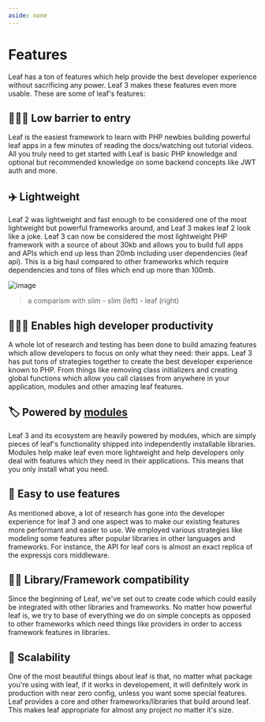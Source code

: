 ```yaml
---
aside: none
---
```


# Features

Leaf has a ton of features which help provide the best developer experience without sacrificing any power. Leaf 3 makes these features even more usable. These are some of leaf's features:

## 👩🏽‍🎓 Low barrier to entry

Leaf is the easiest framework to learn with PHP newbies building powerful leaf apps in a few minutes of reading the docs/watching out tutorial videos. All you truly need to get started with Leaf is basic PHP knowledge and optional but recommended knowledge on some backend concepts like JWT auth and more.

## ✈️ Lightweight

Leaf 2 was lightweight and fast enough to be considered one of the most lightweight but powerful frameworks around, and Leaf 3 makes leaf 2 look like a joke. Leaf 3 can now be considered the most lightweight PHP framework with a source of about 30kb and allows you to build full apps and APIs which end up less than 20mb including user dependencies (leaf api). This is a big haul compared to other frameworks which require dependencies and tons of files which end up more than 100mb.

![image](https://user-images.githubusercontent.com/26604242/146754044-4c71c4ec-7b37-4c85-9c8b-56e8c2b54831.png)

> a comparism with slim - slim (left) - leaf (right)

## 👨🏽‍🏭 Enables high developer productivity

A whole lot of research and testing has been done to build amazing features which allow developers to focus on only what they need: their apps. Leaf 3 has put tons of strategies together to create the best developer experience known to PHP. From things like removing class initializers and creating global functions which allow you call classes from anywhere in your application, modules and other amazing leaf features.

## 🏷 Powered by [modules](/modules/)

Leaf 3 and its ecosystem are heavily powered by modules, which are simply pieces of leaf's functionality shipped into independently installable libraries. Modules help make leaf even more lightweight and help developers only deal with features which they need in their applications. This means that you only install what you need.

## 🐣 Easy to use features

As mentioned above, a lot of research has gone into the developer experience for leaf 3 and one aspect was to make our existing features more performant and easier to use. We employed various strategies like modeling some features after popular libraries in other languages and frameworks. For instance, the API for leaf cors is almost an exact replica of the expressjs cors middleware.

## 😶‍🌫️ Library/Framework compatibility

Since the beginning of Leaf, we've set out to create code which could easily be integrated with other libraries and frameworks. No matter how powerful leaf is, we try to base of everything we do on simple concepts as opposed to other frameworks which need things like providers in order to access framework features in libraries.

## 🚚 Scalability

One of the most beautiful things about leaf is that, no matter what package you're using with leaf, if it works in developement, it will definitely work in production with near zero config, unless you want some special features. Leaf provides a core and other frameworks/libraries that build around leaf. This makes leaf appropriate for almost any project no matter it's size.
